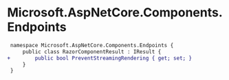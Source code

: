 # Microsoft.AspNetCore.Components.Endpoints

``` diff
 namespace Microsoft.AspNetCore.Components.Endpoints {
     public class RazorComponentResult : IResult {
+        public bool PreventStreamingRendering { get; set; }
     }
 }
```
